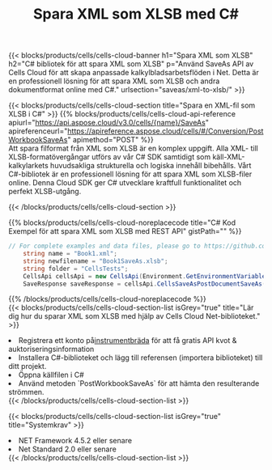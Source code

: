 ﻿---
title:  Spara XML som XLSB med C#
description:  Använder Aspose.Cells Cloud SDK för C# för att spara XML-formatfil som XLSB-formatfil.
kwords: Excel, Save XML as XLSB, REST, C#
howto: How to save XML as XLSB using Aspose.Cells Cloud C# library.
---
{{< blocks/products/cells/cells-cloud-banner h1="Spara XML som XLSB" h2="C# bibliotek för att spara XML som XLSB" p="Använd SaveAs API av Cells Cloud för att skapa anpassade kalkylbladsarbetsflöden i Net. Detta är en professionell lösning för att spara XML som XLSB och andra dokumentformat online med C#." urlsection="saveas/xml-to-xlsb/" >}}

{{< blocks/products/cells/cells-cloud-section title="Spara en XML-fil som XLSB i C#" >}}
{{% blocks/products/cells/cells-cloud-api-reference apiurl="https://api.aspose.cloud/v3.0/cells/{name}/SaveAs" apireferenceurl="https://apireference.aspose.cloud/cells/#/Conversion/PostWorkbookSaveAs" apimethod="POST" %}}
<br/>
Att spara filformat från XML som XLSB är en komplex uppgift. Alla XML- till XLSB-formatövergångar utförs av vår C# SDK samtidigt som käll-XML-kalkylarkets huvudsakliga strukturella och logiska innehåll bibehålls. Vårt C#-bibliotek är en professionell lösning för att spara XML som XLSB-filer online. Denna Cloud SDK ger C# utvecklare kraftfull funktionalitet och perfekt XLSB-utgång.

{{< /blocks/products/cells/cells-cloud-section >}}

{{% blocks/products/cells/cells-cloud-noreplacecode title="C# Kod Exempel för att spara XML som XLSB med REST API" gistPath="" %}}
  
```cs
// For complete examples and data files, please go to https://github.com/aspose-cells-cloud/aspose-cells-cloud-dotnet/
    string name = "Book1.xml";
    string newfilename = "Book1SaveAs.xlsb";
    string folder = "CellsTests";
    CellsApi cellsApi = new CellsApi(Environment.GetEnvironmentVariable("ProductClientId"), Environment.GetEnvironmentVariable("ProductClientSecret"));
    SaveResponse saveResponse = cellsApi.CellsSaveAsPostDocumentSaveAs(name, null, newfilename, null,null,folder);
```
  
{{% /blocks/products/cells/cells-cloud-noreplacecode %}}
<br/>
{{< blocks/products/cells/cells-cloud-section-list isGrey="true" title="Lär dig hur du sparar XML som XLSB med hjälp av Cells Cloud Net-biblioteket." >}}
<li> Registrera ett konto på<a href="https://dashboard.aspose.cloud/">instrumentbräda</a> för att få gratis API kvot & auktoriseringsinformation</li>
<li>Installera C#-biblioteket och lägg till referensen (importera biblioteket) till ditt projekt.</li>
<li>Öppna källfilen i C#</li>
<li>Använd metoden `PostWorkbookSaveAs` för att hämta den resulterande strömmen.</li>
{{< /blocks/products/cells/cells-cloud-section-list >}}

{{< blocks/products/cells/cells-cloud-section-list isGrey="true" title="Systemkrav" >}}
<li>NET Framework 4.5.2 eller senare</li>
<li>Net Standard 2.0 eller senare</li>
{{< /blocks/products/cells/cells-cloud-section-list >}}
